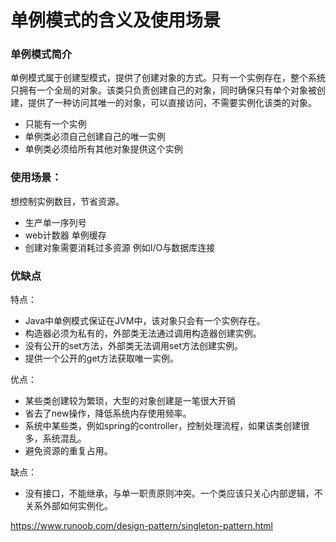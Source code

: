 # 单例模式的含义及使用场景

### 单例模式简介

单例模式属于创建型模式，提供了创建对象的方式。只有一个实例存在，整个系统只拥有一个全局的对象。该类只负责创建自己的对象，同时确保只有单个对象被创建，提供了一种访问其唯一的对象，可以直接访问，不需要实例化该类的对象。

- 只能有一个实例
- 单例类必须自己创建自己的唯一实例
- 单例类必须给所有其他对象提供这个实例

### 使用场景：

想控制实例数目，节省资源。

- 生产单一序列号
- web计数器 单例缓存
- 创建对象需要消耗过多资源 例如I/O与数据库连接

### 优缺点

特点：

- Java中单例模式保证在JVM中，该对象只会有一个实例存在。
- 构造器必须为私有的，外部类无法通过调用构造器创建实例。
- 没有公开的set方法，外部类无法调用set方法创建实例。
- 提供一个公开的get方法获取唯一实例。

优点：

- 某些类创建较为繁琐，大型的对象创建是一笔很大开销
- 省去了new操作，降低系统内存使用频率。
- 系统中某些类，例如spring的controller，控制处理流程，如果该类创建很多，系统混乱。
- 避免资源的重复占用。

缺点：

- 没有接口，不能继承，与单一职责原则冲突。一个类应该只关心内部逻辑，不关系外部如何实例化。



https://www.runoob.com/design-pattern/singleton-pattern.html